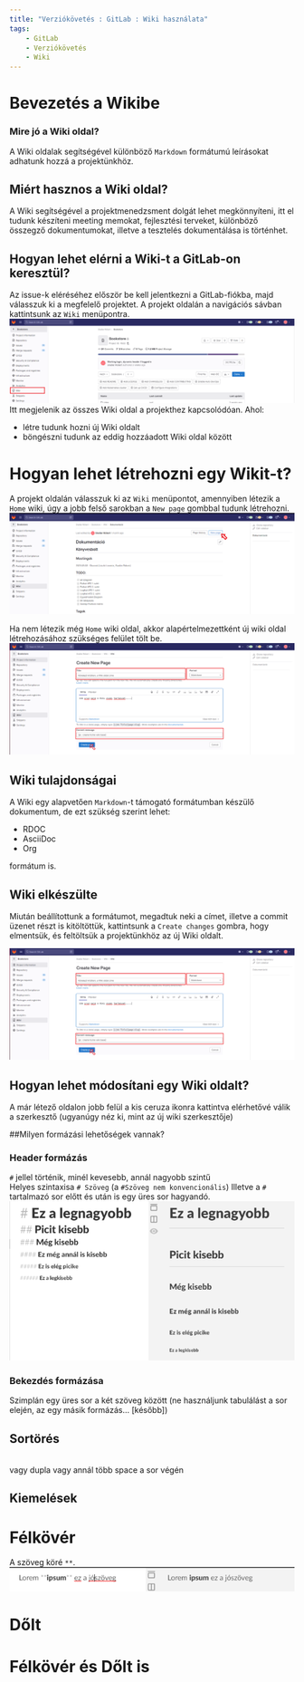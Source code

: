 ```yaml
---
title: "Verziókövetés : GitLab : Wiki használata"
tags:
    - GitLab
    - Verziókövetés
    - Wiki
---
```


# Bevezetés a Wikibe

### Mire jó a Wiki oldal?

A Wiki oldalak segítségével különböző `Markdown` formátumú leírásokat adhatunk hozzá a projektünkhöz. 

## Miért hasznos a Wiki oldal?

A Wiki segítségével a projektmenedzsment dolgát lehet megkönnyíteni, itt el tudunk készíteni meeting memokat, fejlesztési terveket, különböző összegző dokumentumokat, illetve a tesztelés dokumentálása is történhet.

## Hogyan lehet elérni a Wiki-t a GitLab-on keresztül?

Az issue-k eléréséhez először be kell jelentkezni a GitLab-fiókba, majd válasszuk ki a megfelelő projektet. A projekt oldalán a navigációs sávban kattintsunk az `Wiki` menüpontra.
![wiki](images/whereiswiki.png)
Itt megjelenik az összes Wiki oldal a projekthez kapcsolódóan.
Ahol:
- létre tudunk hozni új Wiki oldalt
- böngészni tudunk az eddig hozzáadott Wiki oldal között

# Hogyan lehet létrehozni egy Wikit-t?

A projekt oldalán válasszuk ki az `Wiki` menüpontot, amennyiben létezik a `Home` wiki, úgy a jobb felső sarokban a `New page` gombbal tudunk létrehozni.
![new-wiki-from-exist](images/new_page_from_exist.png)

Ha nem létezik még `Home` wiki oldal, akkor alapértelmezettként új wiki oldal létrehozásához szükséges felület tölt be.
![new-wiki](images/new_page.png)


##  Wiki tulajdonságai

A Wiki egy alapvetően `Markdown`-t támogató formátumban készülő dokumentum, de ezt szükség szerint lehet:
- RDOC
- AsciiDoc
- Org

formátum is.

##  Wiki elkészülte

Miután beállítottunk a formátumot, megadtuk neki a címet, illetve a commit üzenet részt is kitöltöttük, kattintsunk a `Create changes` gombra, hogy elmentsük, és feltöltsük a projektünkhöz az új Wiki oldalt.

![new-wiki](images/new_page.png)


## Hogyan lehet módosítani egy Wiki oldalt?

A már létező oldalon jobb felül a kis ceruza ikonra kattintva elérhetővé válik a szerkesztő (ugyanúgy néz ki, mint az új wiki szerkesztője)

##Milyen formázási lehetőségek vannak?

### Header formázás

`#` jellel történik, minél kevesebb, annál nagyobb szintű  
Helyes szintaxisa `# Szöveg` (a `#Szöveg nem konvencionális`)
Illetve a `#` tartalmazó sor előtt és után is egy üres sor hagyandó.
![header](images/header.png)

### Bekezdés formázása

Szimplán egy üres sor a két szöveg között (ne használjunk tabulálást a sor elején, az egy másik formázás... [később])

## Sortörés

<br> vagy dupla vagy annál több space a sor végén

## Kiemelések

# Félkövér

A szöveg köré `**`.
![bold](images/bold.png)
# Dőlt

# Félkövér és Dőlt is

